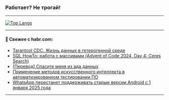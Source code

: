### Работает? Не трогай!

---
<!--
#### 🛠️ Technical stack:

![Java](https://img.shields.io/badge/Java-informational?logo=Oracle&style=flat&logoColor=white&color=FF4500)
![Kotlin](https://img.shields.io/badge/Kotlin-informational?logo=Kotlin&style=flat&logoColor=white&color=774D97)
![TS](https://img.shields.io/badge/TypeScript-informational?logo=typeScript&style=flat&logoColor=black&color=017acc)
![Python](https://img.shields.io/badge/Python-informational?logo=Python&style=flat&logoColor=black&color=ffdd54) <br>
![Spring](https://img.shields.io/badge/Spring-informational?logo=Spring&style=flat&logoColor=white&color=6DB33F) 
![SpringBoot](https://img.shields.io/badge/SpringBoot-informational?logo=SpringBoot&style=flat&logoColor=white&color=6DB33F)
![Nest](https://img.shields.io/badge/NestJS-informational?logo=NestJS&style=flat&logoColor=white&color=E0234E) 
![NodeJS](https://img.shields.io/badge/NodeJS-informational?logo=node.js&style=flat&logoColor=white&color=70A760)<br>
![PostgreSQL](https://img.shields.io/badge/PostgreSQL-informational?logo=PostgreSQL&style=flat&logoColor=white&color=DAA520)
![MongoDB](https://img.shields.io/badge/MongoDB-informational?logo=MongoDB&style=flat&logoColor=white&color=870000)
![Apache](https://img.shields.io/badge/Apache-informational?logo=apache&style=flat&logoColor=white&color=f74e28)

___ 
-->

<!--- #### 🛠️ : --->

[![Top Langs](https://github-readme-stats-82jvfl3w3-advtsettinggmailcoms-projects.vercel.app/api/top-langs/?username=zloylis&langs_count=10&hide_title=true&title_color=e6edf3&size_weight=0.5&count_weight=0.5&layout=compact&hide_progress=true&hide_border=true&theme=dracula)](https://github.com/zloylis)

<!---


####  :octocat:&nbsp;&nbsp; Статистика:

![GitHub stats](https://github-readme-stats-u2qms2cxw-advtsettinggmailcoms-projects.vercel.app/api?username=zloylis&show_icons=true&hide_border=true&theme=dracula&title_color=e6edf3&include_all_commits=true&count_private=true&hide_rank=false&hide_title=true&rank_icon=github)
-->
---

#### 💬 Свежее с habr.com:

<!-- BLOG-POST-LIST:START -->
- [Tarantool CDC. Жизнь данных в гетерогенной среде](https://habr.com/ru/companies/vk/articles/868406/?utm_source=habrahabr&utm_medium=rss&utm_campaign=868406)
- [SQL HowTo: работа с массивами &lpar;Advent of Code 2024, Day 4: Ceres Search&rpar;](https://habr.com/ru/companies/tensor/articles/869026/?utm_source=habrahabr&utm_medium=rss&utm_campaign=869026)
- [[Перевод] Спасите меня из ада данных](https://habr.com/ru/companies/ruvds/articles/868984/?utm_source=habrahabr&utm_medium=rss&utm_campaign=868984)
- [Применение методов искусственного интеллекта в автоматизированном тестировании ПО](https://habr.com/ru/articles/869020/?utm_source=habrahabr&utm_medium=rss&utm_campaign=869020)
- [WhatsApp перестанет поддерживать старые версии Android с 1 января 2025 года](https://habr.com/ru/articles/869014/?utm_source=habrahabr&utm_medium=rss&utm_campaign=869014)
<!-- BLOG-POST-LIST:END -->

---
